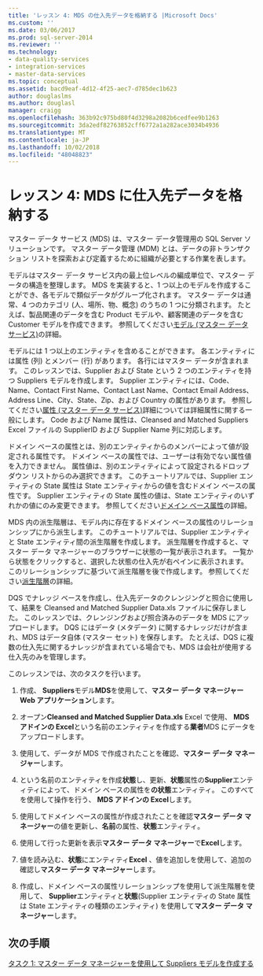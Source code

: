 ```yaml
---
title: 'レッスン 4: MDS の仕入先データを格納する |Microsoft Docs'
ms.custom: ''
ms.date: 03/06/2017
ms.prod: sql-server-2014
ms.reviewer: ''
ms.technology:
- data-quality-services
- integration-services
- master-data-services
ms.topic: conceptual
ms.assetid: bacd9eaf-4d12-4f25-aec7-d785dec1b623
author: douglaslms
ms.author: douglasl
manager: craigg
ms.openlocfilehash: 363b92c975bd80f4d3298a2082b6cedfee9b1263
ms.sourcegitcommit: 3da2edf82763852cff6772a1a282ace3034b4936
ms.translationtype: MT
ms.contentlocale: ja-JP
ms.lasthandoff: 10/02/2018
ms.locfileid: "48048823"
---
```

# <a name="lesson-4-storing-supplier-data-in-mds"></a>レッスン 4: MDS に仕入先データを格納する
  マスター データ サービス (MDS) は、マスター データ管理用の SQL Server ソリューションです。 マスター データ管理 (MDM) とは、データの非トランザクション リストを探索および定義するために組織が必要とする作業を表します。  
  
 モデルはマスター データ サービス内の最上位レベルの編成単位で、マスター データの構造を整理します。 MDS を実装すると、1 つ以上のモデルを作成することができ、各モデルで類似データがグループ化されます。 マスター データは通常、4 つのカテゴリ (人、場所、物、概念) のうちの 1 つに分類されます。 たとえば、製品関連のデータを含む Product モデルや、顧客関連のデータを含む Customer モデルを作成できます。 参照してください[モデル (マスター データ サービス)](http://msdn.microsoft.com/library/ee633746.aspx)の詳細。  
  
 モデルには 1 つ以上のエンティティを含めることができます。 各エンティティには属性 (列) とメンバー (行) があります。 各行にはマスター データが含まれます。 このレッスンでは、Supplier および State という 2 つのエンティティを持つ Suppliers モデルを作成します。 Supplier エンティティには、Code、Name、Contact First Name、Contact Last Name、Contact Email Address、Address Line、City、State、Zip、および Country の属性があります。 参照してください[属性 (マスター データ サービス)](http://msdn.microsoft.com/library/ee633745.aspx)詳細については詳細属性に関する一般にします。 Code および Name 属性は、Cleansed and Matched Suppliers Excel ファイルの SupplierID および Supplier Name 列に対応します。  
  
 ドメイン ベースの属性とは、別のエンティティからのメンバーによって値が設定される属性です。 ドメイン ベースの属性では、ユーザーは有効でない属性値を入力できません。 属性値は、別のエンティティによって設定されるドロップダウン リストからのみ選択できます。 このチュートリアルでは、Supplier エンティティの State 属性は State エンティティからの値を含むドメイン ベースの属性です。 Supplier エンティティの State 属性の値は、State エンティティのいずれかの値にのみ変更できます。 参照してください[ドメイン ベース属性](../master-data-services/domain-based-attributes-master-data-services.md)の詳細。  
  
 MDS 内の派生階層は、モデル内に存在するドメイン ベースの属性のリレーションシップにから派生します。 このチュートリアルでは、Supplier エンティティと State エンティティ間の派生階層を作成します。 派生階層を作成すると、マスター データ マネージャーのブラウザーに状態の一覧が表示されます。 一覧から状態をクリックすると、選択した状態の仕入先が右ペインに表示されます。 このリレーションシップに基づいて派生階層を後で作成します。 参照してください[派生階層](../master-data-services/derived-hierarchies-master-data-services.md)の詳細。  
  
 DQS でナレッジ ベースを作成し、仕入先データのクレンジングと照合に使用して、結果を Cleansed and Matched Supplier Data.xls ファイルに保存しました。 このレッスンでは、クレンジングおよび照合済みのデータを MDS にアップロードします。 DQS にはデータ (メタデータ) に関するナレッジだけが含まれ、MDS はデータ自体 (マスター セット) を保存します。 たとえば、DQS に複数の仕入先に関するナレッジが含まれている場合でも、MDS は会社が使用する仕入先のみを管理します。  
  
 このレッスンでは、次のタスクを行います。  
  
1.  作成、 **Suppliers**モデル**MDS**を使用して、**マスター データ マネージャー Web アプリケーション**します。  
  
2.  オープン**Cleansed and Matched Supplier Data.xls** Excel で使用、 **MDS アドインの Excel**という名前のエンティティを作成する**業者**MDS にデータをアップロードします。  
  
3.  使用して、データが MDS で作成されたことを確認、**マスター データ マネージャー**します。  
  
4.  という名前のエンティティを作成**状態**し、更新、**状態**属性の**Supplier**エンティティによって、ドメイン ベースの属性を**の状態**エンティティ。 このすべてを使用して操作を行う、 **MDS アドインの Excel**します。  
  
5.  使用してドメイン ベースの属性が作成されたことを確認**マスター データ マネージャー**の値を更新し、**名前**の属性、**状態**エンティティ。  
  
6.  使用して行った更新を表示**マスター データ マネージャー**で**Excel**します。  
  
7.  値を読み込む、**状態**にエンティティ**Excel** 、値を追加しを使用して、追加の確認し**マスター データ マネージャー**します。  
  
8.  作成し、ドメイン ベースの属性リレーションシップを使用して派生階層を使用して、 **Supplier**エンティティと**状態**(Supplier エンティティの State 属性は State エンティティの種類のエンティティ) を使用して**マスター データ マネージャー**します。  
  
## <a name="next-step"></a>次の手順  
 [タスク 1: マスター データ マネージャーを使用して Suppliers モデルを作成する](../../2014/tutorials/task-1-creating-suppliers-model-using-master-data-manager.md)  
  
  
